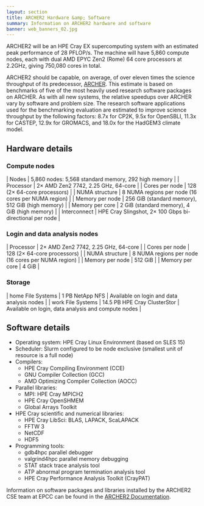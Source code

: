 ```yaml
---
layout: section
title: ARCHER2 Hardware &amp; Software
summary: Information on ARCHER2 hardware and software
banner: web_banners_02.jpg
---
```


ARCHER2 will be an HPE Cray EX supercomputing system with an estimated peak performance of 28 PFLOP/s. The machine will have 5,860 compute nodes, each with dual AMD EPYC Zen2 (Rome) 64 core processors at 2.2GHz, giving 750,080 cores in total. 

ARCHER2 should be capable, on average, of over eleven times the science throughput of its predecessor, [ARCHER](http://www.archer.ac.uk). This estimate is based on benchmarks of five of the most heavily used research software packages on ARCHER. As with all new systems, the relative speedups over ARCHER vary by software and problem size. The research software applications used for the benchmarking evaluation are estimated to improve science throughput by the following factors: 8.7x for CP2K, 9.5x for OpenSBLI, 11.3x for CASTEP, 12.9x for GROMACS, and 18.0x for the HadGEM3 climate model.

## Hardware details

### Compute nodes

| Nodes | 5,860 nodes: 5,568 standard memory, 292 high memory |
| Processor | 2&times; AMD Zen2 7742, 2.25 GHz, 64-core |
| Cores per node | 128 (2&times; 64-core processors) |
| NUMA structure | 8 NUMA regions per node (16 cores per NUMA region) |
| Memory per node | 256 GiB (standard memory), 512 GiB (high memory) |
| Memory per core | 2 GiB (standard memory), 4 GiB (high memory) |
| Interconnect | HPE Cray Slingshot, 2&times; 100 Gbps bi-directional per node |

### Login and data analysis nodes

| Processor | 2&times; AMD Zen2 7742, 2.25 GHz, 64-core |
| Cores per node | 128 (2&times; 64-core processors) |
| NUMA structure | 8 NUMA regions per node (16 cores per NUMA region) |
| Memory per node | 512 GiB |
| Memory per core | 4 GiB |

### Storage

| home File Systems | 1 PB NetApp NFS | Available on login and data analysis nodes |
| work File Systems | 14.5 PB HPE Cray ClusterStor | Available on login, data analysis and compute nodes |

<!-- | Solid state | 1.1 PB HPE Cray ClusterStor E1000 | Available on login, data analysis and compute nodes | -->

## Software details

* Operating system: HPE Cray Linux Environment (based on SLES 15)
* Scheduler: Slurm configured to be node exclusive (smallest unit of resource is a full node)
* Compilers:
  * HPE Cray Compiling Environment (CCE)
  * GNU Compiler Collection (GCC)
  * AMD Optimizing Compiler Collection (AOCC)
* Parallel libraries:
  * MPI: HPE Cray MPICH2
  * HPE Cray OpenSHMEM
  * Global Arrays Toolkit
* HPE Cray scientific and numerical libraries:
  * HPE Cray LibSci: BLAS, LAPACK, ScaLAPACK
  * FFTW 3
  * NetCDF
  * HDF5
* Programming tools:
  * gdb4hpc parallel debugger
  * valgrind4hpc parallel memory debugging
  * STAT stack trace analysis tool
  * ATP abnormal program termination analysis tool
  * HPE Cray Performance Analysis Toolkit (CrayPAT)

Information on software packages and libraries installed by the ARCHER2 CSE team at EPCC can be
found in the [ARCHER2 Documentation](https://docs.archer2.ac.uk).



